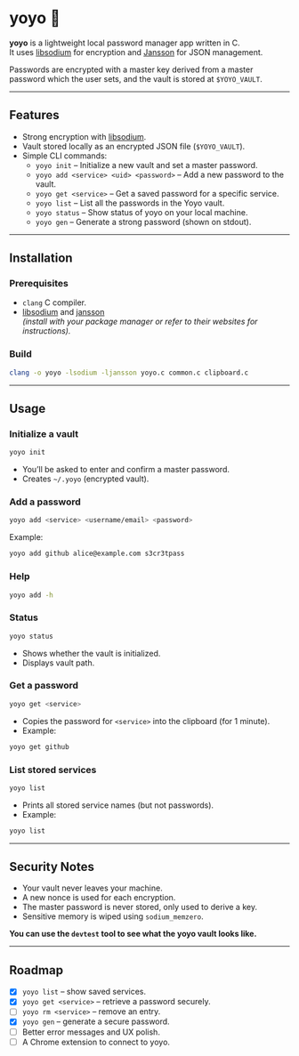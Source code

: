 # yoyo 🔑

**yoyo** is a lightweight local password manager app written in C.  
It uses [libsodium](https://doc.libsodium.org/) for encryption and [Jansson](https://digip.org/jansson/) for JSON management.

Passwords are encrypted with a master key derived from a master password which the user sets, and the vault is stored at `$YOYO_VAULT`.

---

## Features
- Strong encryption with [libsodium](https://doc.libsodium.org/).
- Vault stored locally as an encrypted JSON file (`$YOYO_VAULT`).
- Simple CLI commands:
  - `yoyo init` – Initialize a new vault and set a master password.
  - `yoyo add <service> <uid> <password>` – Add a new password to the vault.
  - `yoyo get <service>` – Get a saved password for a specific service.
  - `yoyo list` – List all the passwords in the Yoyo vault.
  - `yoyo status` – Show status of yoyo on your local machine.
  - `yoyo gen` – Generate a strong password (shown on stdout).

---

## Installation

### Prerequisites
- `clang` C compiler.
- [libsodium](https://doc.libsodium.org/) and [jansson](https://jansson.readthedocs.io/en/latest/)  
  *(install with your package manager or refer to their websites for instructions).*

### Build
```bash
clang -o yoyo -lsodium -ljansson yoyo.c common.c clipboard.c
```

---

## Usage

### Initialize a vault
```bash
yoyo init
```

- You’ll be asked to enter and confirm a master password.
- Creates `~/.yoyo` (encrypted vault).

### Add a password
```bash
yoyo add <service> <username/email> <password>
```

Example:
```bash
yoyo add github alice@example.com s3cr3tpass
```

### Help
```bash
yoyo add -h
```

### Status
```bash
yoyo status
```

- Shows whether the vault is initialized.
- Displays vault path.

### Get a password
```bash
yoyo get <service>
```

- Copies the password for `<service>` into the clipboard (for 1 minute).
- Example:
```bash
yoyo get github
```

### List stored services
```bash
yoyo list
```

- Prints all stored service names (but not passwords).
- Example:
```bash
yoyo list
```

---

## Security Notes

- Your vault never leaves your machine.
- A new nonce is used for each encryption.
- The master password is never stored, only used to derive a key.
- Sensitive memory is wiped using `sodium_memzero`.

**You can use the `devtest` tool to see what the yoyo vault looks like.** 

---

## Roadmap

- [x] `yoyo list` – show saved services.
- [x] `yoyo get <service>` – retrieve a password securely.
- [ ] `yoyo rm <service>` – remove an entry.
- [x] `yoyo gen` – generate a secure password.
- [ ] Better error messages and UX polish.
- [ ] A Chrome extension to connect to yoyo.
